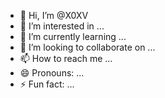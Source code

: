 - 👋 Hi, I’m @X0XV
- 👀 I’m interested in ...
- 🌱 I’m currently learning ...
- 💞️ I’m looking to collaborate on ...
- 📫 How to reach me ...
- 😄 Pronouns: ...
- ⚡ Fun fact: ...

<!---
X0XV/X0XV is a ✨ special ✨ repository because its `README.md` (this file) appears on your GitHub profile.
You can click the Preview link to take a look at your changes.
--->
